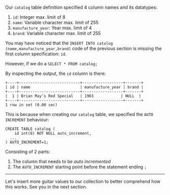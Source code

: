 Our `catalog` table definition specified 4 column names and its datatypes: 

1. `id`: Integer max. limit of 8
2. `name`: Variable character max. limit of 255
3. `manufacture_year`: Year max. limit of 4
4. `brand`: Variable character max. limit of 255

You may have noticed that the `INSERT INTO catalog (name,manufacture_year,brand)` code of the previous section is missing the first column specification: `id`. 

However, if we do a `SELECT * FROM catalog;`

By inspecting the output, the `id` column is there:

```
+----+---------------------------+------------------+-------+
| id | name                      | manufacture_year | brand |
+----+---------------------------+------------------+-------+
|  1 | Brian May’s Red Special   | 1963            | NULL  |
+----+---------------------------+------------------+-------+
1 row in set (0.00 sec)
```

This is because when creating our `catalog` table, we specified the `AUTO INCREMENT` behaviour:

```
CREATE TABLE catalog (
	id int(8) NOT NULL auto_increment,
  ...
) AUTO_INCREMENT=1;
```

Consisting of 2 parts: 

1. The column that needs to be *auto incremented*
2. The `AUTO_INCREMENT` starting point before the statement ending `;`

--- 

Let's insert more guitar values to our collection to better comprehend how this works.
See you in the next section.
